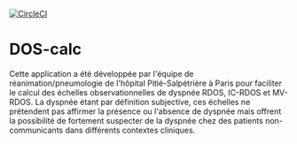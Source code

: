 [![CircleCI](https://circleci.com/gh/arnauddrain/dos-calc.svg?style=svg)](https://circleci.com/gh/arnauddrain/dos-calc)

# DOS-calc

Cette application a été développée par l'équipe de réanimation/pneumologie de l'hôpital Pitié-Salpétrière à Paris pour faciliter le calcul des échelles observationnelles de dyspnée RDOS, IC-RDOS et MV-RDOS. La dyspnée étant par définition subjective, ces échelles ne prétendent pas affirmer la présence ou l'absence de dyspnée mais offrent la possibilité de fortement suspecter de la dyspnée chez des patients non-communicants dans différents contextes cliniques.
